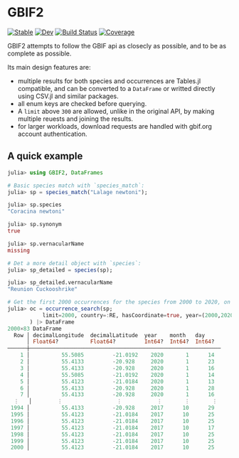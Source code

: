 # GBIF2

[![Stable](https://img.shields.io/badge/docs-stable-blue.svg)](https://rafaqz.github.io/GBIF2.jl/stable/)
[![Dev](https://img.shields.io/badge/docs-dev-blue.svg)](https://rafaqz.github.io/GBIF2.jl/dev/)
[![Build Status](https://github.com/rafaqz/GBIF2.jl/actions/workflows/CI.yml/badge.svg?branch=main)](https://github.com/rafaqz/GBIF2.jl/actions/workflows/CI.yml?query=branch%3Amain)
[![Coverage](https://codecov.io/gh/rafaqz/GBIF2.jl/branch/main/graph/badge.svg)](https://codecov.io/gh/rafaqz/GBIF2.jl)

GBIF2 attempts to follow the GBIF api as closecly as possible, and to be as
complete as possible.

Its main design features are:
- multiple results for both species and occurrences are Tables.jl compatible,
  and can be converted to a `DataFrame` or writted directly using CSV.jl and similar packages.
- all enum keys are checked before querying.
- A `limit` above `300` are allowed, unlike in the original API, by making
  multiple reuests and joining the results.
- for larger workloads, download requests are handled with gbif.org
  account authentication.

## A quick example

```julia
julia> using GBIF2, DataFrames

# Basic species match with `species_match`:
julia> sp = species_match("Lalage newtoni");

julia> sp.species
"Coracina newtoni"

julia> sp.synonym
true

julia> sp.vernacularName
missing

# Det a more detail object with `species`:
julia> sp_detailed = species(sp);

julia> sp_detailed.vernacularName
"Reunion Cuckooshrike"

# Get the first 2000 occurrences for the species from 2000 to 2020, on reunion:
julia> oc = occurrence_search(sp;
           limit=2000, country=:RE, hasCoordinate=true, year=(2000,2020)
       ) |> DataFrame
2000×83 DataFrame
  Row │ decimalLongitude  decimalLatitude  year    month   day
      │ Float64?          Float64?         Int64?  Int64?  Int64?
──────┼────────────────────────────────────────────────────────────
    1 │          55.5085         -21.0192    2020       1      14
    2 │          55.4133         -20.928     2020       1      23
    3 │          55.4133         -20.928     2020       1      16
    4 │          55.5085         -21.0192    2020       1      14
    5 │          55.4123         -21.0184    2020       1      13
    6 │          55.4133         -20.928     2020       1      28
    7 │          55.4133         -20.928     2020       1      16
  ⋮   │        ⋮                 ⋮           ⋮       ⋮       ⋮
 1994 │          55.4133         -20.928     2017      10      29
 1995 │          55.4123         -21.0184    2017      10      25
 1996 │          55.4123         -21.0184    2017      10      25
 1997 │          55.4123         -21.0184    2017      10      17
 1998 │          55.4123         -21.0184    2017      10      25
 1999 │          55.4123         -21.0184    2017      10      25
 2000 │          55.4123         -21.0184    2017      10      25
```
